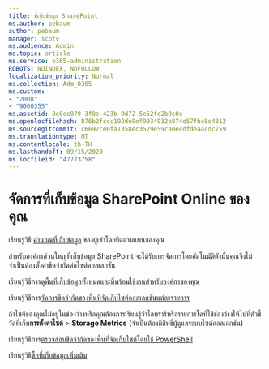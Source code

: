 ```yaml
---
title: ที่เก็บข้อมูล SharePoint
ms.author: pebaum
author: pebaum
manager: scotv
ms.audience: Admin
ms.topic: article
ms.service: o365-administration
ROBOTS: NOINDEX, NOFOLLOW
localization_priority: Normal
ms.collection: Adm_O365
ms.custom:
- "2008"
- "9000355"
ms.assetid: 8e0ec879-3f0e-423b-9d72-5e52fc2b9e0c
ms.openlocfilehash: 876b2fccc192de9ef9934932b874e57fbc8e4812
ms.sourcegitcommit: c6692ce0fa1358ec3529e59ca0ecdfdea4cdc759
ms.translationtype: MT
ms.contentlocale: th-TH
ms.lasthandoff: 09/15/2020
ms.locfileid: "47773758"
---
```

# <a name="manage-your-sharepoint-online-storage"></a>จัดการที่เก็บข้อมูล SharePoint Online ของคุณ

เรียนรู้วิธี [คำนวณที่เก็บข้อมูล](https://docs.microsoft.com/office365/servicedescriptions/sharepoint-online-service-description/sharepoint-online-limits?redirectedfrom=MSDN#limits-by-plan) ของผู้เช่าโดยยึดตามแผนของคุณ

สำหรับองค์กรส่วนใหญ่ที่เก็บข้อมูล SharePoint จะได้รับการจัดการโดยอัตโนมัติดังนั้นคุณจึงไม่จำเป็นต้องตั้งค่าขีดจำกัดต่อไซต์คอลเลกชัน

เรียนรู้วิธีการ[ดูพื้นที่เก็บข้อมูลทั้งหมดและที่พร้อมใช้งานสำหรับองค์กรของคุณ](https://docs.microsoft.com/sharepoint/manage-site-collection-storage-limits)

เรียนรู้วิธีการ[จัดการขีดจำกัดของพื้นที่จัดเก็บไซต์คอลเลกชันแต่ละรายการ](https://docs.microsoft.com/sharepoint/manage-site-collection-storage-limits#manage-individual-site-storage-limits)

ถ้าไซต์ของคุณไม่อยู่ในช่องว่างหรือคุณต้องการเรียนรู้ว่าไลบรารีหรือรายการใดที่ใช้ช่องว่างให้ไปที่ตัวชี้วัดที่เก็บ**การตั้งค่าไซต์**  >  **Storage Metrics** (จำเป็นต้องมีสิทธิ์ผู้ดูแลระบบไซต์คอลเลกชัน)

เรียนรู้วิธีการ[ตรวจสอบขีดจำกัดของพื้นที่จัดเก็บไซต์โดยใช้ PowerShell](https://docs.microsoft.com/sharepoint/manage-site-collection-storage-limits#monitor-site-storage-limits-by-using-powershell)

เรียนรู้วิธี[ซื้อที่เก็บข้อมูลเพิ่มเติม](https://docs.microsoft.com/microsoft-365/commerce/add-storage-space) 
  